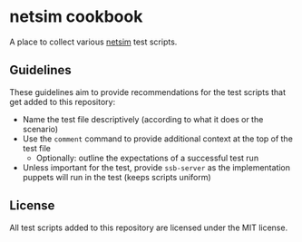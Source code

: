 # netsim cookbook
A place to collect various [netsim](https://github.com/ssb-ngi-pointer/netsim) test scripts.

## Guidelines
These guidelines aim to provide recommendations for the test scripts that get added to this
repository:

* Name the test file descriptively (according to what it does or the scenario)
* Use the `comment` command to provide additional context at the top of the test file
    * Optionally: outline the expectations of a successful test run
* Unless important for the test, provide `ssb-server` as the implementation puppets will run in
  the test (keeps scripts uniform)

## License
All test scripts added to this repository are licensed under the MIT license.
